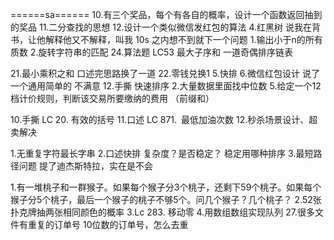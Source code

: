 
======sa======
10.有三个奖品，每个有各自的概率，设计一个函数返回抽到的奖品
11.二分查找的思想
12.设计一个类似微信发红包的算法
4.红黑树 说我在背书，让他解释他又不解释，叫我 10s 之内想不到就下一个问题
1.输出小于n的所有质数
2.旋转字符串的匹配
24.算法题 LC53 最大子序和
一道奇偶排序链表

21.最小乘积之和 口述完思路换了一道
22.零钱兑换1
5.快排
6.微信红包设计 说了一个通用简单的 不满意
12.手撕 快速排序
2.大量数据里面找中位数
5.给定一个12档计价规则，判断该交易所要缴纳的费用 （前缀和）


10.手撕 LC 20. 有效的括号
11.口述 LC 871. 最低加油次数
12.秒杀场景设计、超卖解决

1.无重复字符最长字串
2.口述快排 复杂度？是否稳定？ 稳定用哪种排序
3.最短路径问题 提了迪杰斯特拉，实在是不会


1.有一堆桃子和一群猴子。如果每个猴子分3个桃子，还剩下59个桃子。如果每个猴子分5个桃子，最后一个猴子的桃子不够5个。问几个猴子？几个桃子？
2.52张扑克牌抽两张相同颜色的概率
3.Lc 283. 移动零
4.用数组数组实现队列
27.很多文件有重复的订单号 10位数的订单号，怎么去重

